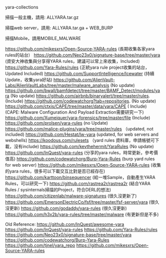 yara-collections

掃描一般主機，請用: ALLYARA.tar.gz

掃描web server，請用: ALLYARA.tar.ga + WEB_BURP

掃描Mobile，請用MOBILE_MALWARE



https://github.com/mikesxrs/Open-Source-YARA-rules (長期收集各家yara rules的站台）
https://github.com/Neo23x0/signature-base/tree/master/yara (資安大神收集與分享得YARA rules，建議可以常上來收集，Included)
https://github.com/Yara-Rules/rules (正統yara rule project收集的站台， Updated Included)
https://github.com/SupportIntelligence/Icewater (持續Update，收集yara好站)
https://github.com/AlienVault-Labs/AlienVaultLabs/tree/master/malware_analysis  (No update)
https://github.com/bwall/bamfdetect/tree/master/BAMF_Detect/modules/yara (No update)
https://github.com/airbnb/binaryalert/tree/master/rules. (Include)
https://github.com/codewatchorg?tab=repositories. (No update)
https://github.com/ctxis/CAPE/tree/master/data/yara/CAPE ( Include) (CAPE: Malware Configuration And Payload Extraction需要研究一下)
https://github.com/Xumeiquer/yara-forensics/tree/master/file (Include)
https://github.com/prolsen/yara-rules (no Update)
https://github.com/malice-plugins/yara/tree/master/rules （updated, not included)
https://github.com/Hestat/lw-yara (updated, for web servers and webshells)
https://koodous.com/rulesets  （yard rules 資料庫，申請帳號可下載，沒有include)
https://github.com/kevthehermit/YaraRules (No update)
https://github.com/InQuest/yara-rules (分享的yara rules，時常更新，參考價值高)
https://github.com/codewatchorg/Burp-Yara-Rules (burp yard rules for web server)
https://github.com/mikesxrs/Open-Source-YARA-rules (收集的yara rules，很多可以下載交互比對是否已經存在)
https://github.com/karttoon/binsequencer (給一堆Sample，自動產生YARA Rules，可以研究一下)
https://github.com/rastrea2r/rastrea2r (結合YARA Rules / sysinternals掃描的Project，符合DERL的想法)
https://github.com/citizenlab/malware-signatures (很久沒更新了)
https://github.com/EmersonElectricCo/fsf/tree/master/fsf-server/yara (很久沒更新)
https://github.com/godaddy/yara-rules (很久沒更新)
https://github.com/h3x2b/yara-rules/tree/master/malware  (有更新但是不多)



Old Reference:
https://github.com/InQuest/awesome-yara
https://github.com/InQuest/yara-rules
https://github.com/Yara-Rules/rules
https://github.com/Neo23x0/signature-base/tree/master/yara
https://github.com/codewatchorg/Burp-Yara-Rules
https://github.com/tjnel/yara_repo
https://github.com/mikesxrs/Open-Source-YARA-rules




